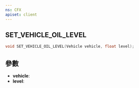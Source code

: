 ```yaml
---
ns: CFX
apiset: client
---
```

## SET_VEHICLE_OIL_LEVEL

```c
void SET_VEHICLE_OIL_LEVEL(Vehicle vehicle, float level);
```


## 參數
* **vehicle**: 
* **level**: 

